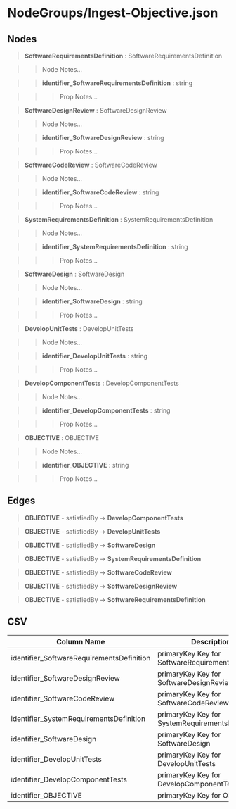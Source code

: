 # NodeGroups/Ingest-Objective.json
## Nodes

>**SoftwareRequirementsDefinition** : SoftwareRequirementsDefinition

>>Node Notes...

>>**identifier_SoftwareRequirementsDefinition** : string
    
>>>Prop Notes...

>**SoftwareDesignReview** : SoftwareDesignReview

>>Node Notes...

>>**identifier_SoftwareDesignReview** : string
    
>>>Prop Notes...

>**SoftwareCodeReview** : SoftwareCodeReview

>>Node Notes...

>>**identifier_SoftwareCodeReview** : string
    
>>>Prop Notes...

>**SystemRequirementsDefinition** : SystemRequirementsDefinition

>>Node Notes...

>>**identifier_SystemRequirementsDefinition** : string
    
>>>Prop Notes...

>**SoftwareDesign** : SoftwareDesign

>>Node Notes...

>>**identifier_SoftwareDesign** : string
    
>>>Prop Notes...

>**DevelopUnitTests** : DevelopUnitTests

>>Node Notes...

>>**identifier_DevelopUnitTests** : string
    
>>>Prop Notes...

>**DevelopComponentTests** : DevelopComponentTests

>>Node Notes...

>>**identifier_DevelopComponentTests** : string
    
>>>Prop Notes...

>**OBJECTIVE** : OBJECTIVE

>>Node Notes...

>>**identifier_OBJECTIVE** : string
    
>>>Prop Notes...

## Edges

>**OBJECTIVE** - satisfiedBy -> **DevelopComponentTests**

>**OBJECTIVE** - satisfiedBy -> **DevelopUnitTests**

>**OBJECTIVE** - satisfiedBy -> **SoftwareDesign**

>**OBJECTIVE** - satisfiedBy -> **SystemRequirementsDefinition**

>**OBJECTIVE** - satisfiedBy -> **SoftwareCodeReview**

>**OBJECTIVE** - satisfiedBy -> **SoftwareDesignReview**

>**OBJECTIVE** - satisfiedBy -> **SoftwareRequirementsDefinition**

## CSV

Column Name | Description |Optional
------------|-------------|---
identifier_SoftwareRequirementsDefinition| primaryKey Key for SoftwareRequirementsDefinition | Yes
identifier_SoftwareDesignReview| primaryKey Key for SoftwareDesignReview | Yes
identifier_SoftwareCodeReview| primaryKey Key for SoftwareCodeReview | Yes
identifier_SystemRequirementsDefinition| primaryKey Key for SystemRequirementsDefinition | Yes
identifier_SoftwareDesign| primaryKey Key for SoftwareDesign | Yes
identifier_DevelopUnitTests| primaryKey Key for DevelopUnitTests | Yes
identifier_DevelopComponentTests| primaryKey Key for DevelopComponentTests | Yes
identifier_OBJECTIVE| primaryKey Key for OBJECTIVE | No
